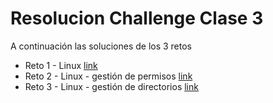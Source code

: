 # Resolucion Challenge Clase 3 

A continuación las soluciones de los 3 retos

- Reto 1 - Linux [link](SolucionReto01.md)
- Reto 2 - Linux - gestión de permisos [link](SolucionReto02.md)
- Reto 3 - Linux - gestión de directorios [link](SolucionReto03.md)

